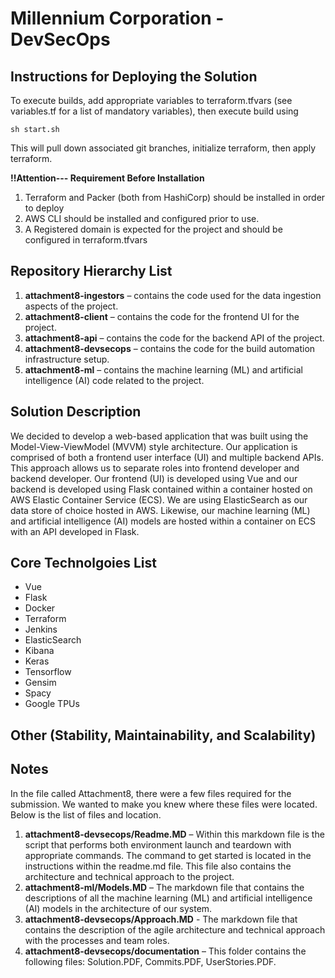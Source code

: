 # Millennium Corporation - DevSecOps

## Instructions for Deploying the Solution
To execute builds, add appropriate variables to terraform.tfvars (see variables.tf for a list of mandatory variables), 
then execute build  using

```
sh start.sh
```

This will pull down associated git branches, initialize terraform, then apply terraform.

**!!Attention--- Requirement Before Installation**
1. Terraform and Packer (both from HashiCorp) should be installed in order to deploy
2. AWS CLI should be installed and configured prior to use.
3. A Registered domain is expected for the project and should be configured in terraform.tfvars

## Repository Hierarchy List
1.	**attachment8-ingestors** – contains the code used for the data ingestion aspects of the project.
2.	**attachment8-client** – contains the code for the frontend UI for the project.
3.	**attachment8-api** – contains the code for the backend API of the project.
4.	**attachment8-devsecops** – contains the code for the build automation infrastructure setup.
5.	**attachment8-ml** – contains the machine learning (ML) and artificial intelligence (AI) code related to the project.

## Solution Description
We decided to develop a web-based application that was built using the Model-View-ViewModel (MVVM) style architecture. Our application is comprised of both a frontend user interface (UI) and multiple backend APIs. This approach allows us to separate roles into frontend developer and backend developer. Our frontend (UI) is developed using  Vue and our backend is developed using Flask contained within a container hosted on AWS Elastic Container Service (ECS). We are using ElasticSearch as our data store of choice hosted in AWS. Likewise, our machine learning (ML) and artificial intelligence (AI) models are hosted within a container on ECS with an API developed in Flask. 

## Core Technolgoies List
* Vue
* Flask
* Docker
* Terraform
* Jenkins
* ElasticSearch
* Kibana
* Keras
* Tensorflow
* Gensim
* Spacy
* Google TPUs

## Other (Stability, Maintainability, and Scalability)

## Notes
In the file called Attachment8, there were a few files required for the submission. We wanted to make you knew where these files were located. Below is the list of files and location.

1.	**attachment8-devsecops/Readme.MD** – Within this markdown file is the script that performs both environment launch and teardown with appropriate commands. The command to get started is located in the instructions within the readme.md file. This file also contains the architecture and technical approach to the project.
2.	**attachment8-ml/Models.MD** – The markdown file that contains the descriptions of all the machine learning (ML) and artificial intelligence (AI) models in the architecture of our system.
3.	**attachment8-devsecops/Approach.MD** - The markdown file that contains the description of the agile architecture and technical approach with the processes and team roles.
4.	**attachment8-devsecops/documentation** – This folder contains the following files: Solution.PDF, Commits.PDF, UserStories.PDF.
